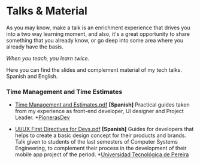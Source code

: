 # Talks & Material
As you may know, make a talk is an enrichment experience that drives you into a two way learning moment, and also, it's a great opportunity to share something that you already know, or go deep into some area where you already have the basis.

*When you teach, you learn twice.*

Here you can find the slides and complement material of my tech talks. 
Spanish and English.


### Time Management and Time Estimates

- [Time Management and Estimates.pdf](https://github.com/mariapazz/talks/blob/master/Estimaciones_Tiempo_Costo_PIONERASDEV.pdf) **[Spanish]** Practical guides taken from my experience as front-end developer, UI designer and Project Leader. *[PionerasDev](http://pionerasdev.co/) 

- [UI/UX First Directives for Devs.pdf](https://github.com/mariapazz/talks/blob/master/Directrices%20Dise%C3%B1o%20de%20Interfaces.pdf) **[Spanish]** Guides for developers that helps to create a basic design concept for their products and brands. Talk given to students of the last semesters of Computer Systems Engineering, to complement their process in the development of their mobile app project of the period.  *[Universidad Tecnológica de Pereira](http://utp.edu.co/) 

